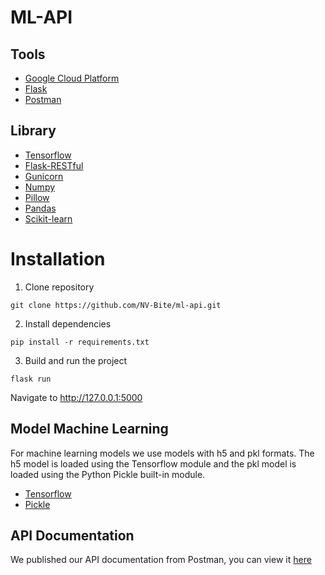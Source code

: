 # ML-API

## Tools

- [Google Cloud Platform](https://cloud.google.com/)
- [Flask](https://flask.palletsprojects.com/)
- [Postman](https://www.postman.com/)

## Library

- [Tensorflow](https://www.tensorflow.org/)
- [Flask-RESTful](https://flask-restful.readthedocs.io/en/latest/)
- [Gunicorn](https://flask.palletsprojects.com/en/3.0.x/deploying/gunicorn/)
- [Numpy](https://numpy.org/)
- [Pillow](https://pillow.readthedocs.io/en/stable/)
- [Pandas](https://pandas.pydata.org/)
- [Scikit-learn](https://scikit-learn.org/stable/)

# Installation

1. Clone repository

```
git clone https://github.com/NV-Bite/ml-api.git
```

2. Install dependencies

```
pip install -r requirements.txt
```

3. Build and run the project

```
flask run
```

Navigate to http://127.0.0.1:5000

## Model Machine Learning

For machine learning models we use models with h5 and pkl formats. The h5 model is loaded using the Tensorflow module and the pkl model is loaded using the Python Pickle built-in module.

- [Tensorflow](https://www.tensorflow.org/)
- [Pickle](https://docs.python.org/3/library/pickle.html)

## API Documentation

We published our API documentation from Postman, you can view it [here](https://documenter.getpostman.com/view/39512380/2sAYHwL5qp)
